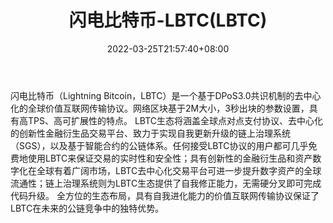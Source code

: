 ﻿---
weight: 
title: "闪电比特币-LBTC(LBTC)"
description: "闪电比特币（Lightning Bitcoin，LBTC）是一个基于DPoS3.0共识机制的去中心化的全球价值互联网传输协议"
date: 2022-03-25T21:57:40+08:00
lastmod: 2022-03-25T16:45:40+08:00
draft: false
authors: ["Metabd"]
featuredImage: "shandianbitebi-lbtclbtc.webp"
link: ""
tags: ["数字代币","闪电比特币-LBTC(LBTC)"]
categories: ["navigation"]
navigation: ["数字代币"]
lightgallery: true
toc: true
pinned: false
recommend: false
recommend1: false
---
闪电比特币（Lightning Bitcoin，LBTC）是一个基于DPoS3.0共识机制的去中心化的全球价值互联网传输协议。网络区块基于2M大小，3秒出块的参数设置，具有高TPS、高可扩展性的特点。
LBTC生态将涵盖全球点对点支付协议、去中心化的创新性金融衍生品交易平台、致力于实现自我更新升级的链上治理系统（SGS），以及基于智能合约的公链体系。任何接受LBTC协议的用户都可几乎免费地使用LBTC来保证交易的实时性和安全性；具有创新性的金融衍生品和资产数字化在全球有着广阔市场，LBTC去中心化交易平台可进一步提升数字资产的全球流通性；链上治理系统则为LBTC生态提供了自我修正能力，无需硬分叉即可完成代码升级。
全方位的生态布局，具有自我进化能力的价值互联网传输协议保证了LBTC在未来的公链竞争中的独特优势。
